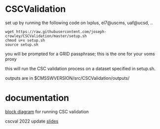 # CSCValidation

set up by running the following code on lxplus, el7@uscms, uaf@ucsd, .. 
```
wget https://raw.githubusercontent.com/joseph-crowley/CSCValidation/master/setup.sh
chmod u+x setup.sh
source setup.sh
```

you will be prompted for a GRID passphrase; this is the one for your voms proxy

this will run the CSC validation process on a dataset specified in setup.sh.

outputs are in $CMSSWVERSION/src/CSCValidation/outputs/

# documentation
[block diagram](https://drive.google.com/file/d/1X_CnJtG0em5o13slPdH0YF1PPipN2SkT/view?usp=sharing) for running CSC validation

cscval 2022 update [slides](https://docs.google.com/presentation/d/1xdZkySBoruQWN56ST2SQkPRaijjsJHeLGUNKfosaNlE/edit?usp=sharing)
